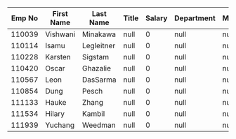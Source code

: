 | Emp No | First Name | Last Name | Title | Salary | Department |                    Manager |
| --- | --- | --- | --- | --- | --- | --- |
| 110039 | Vishwani | Minakawa | null | 0 | null | null |
| 110114 | Isamu | Legleitner | null | 0 | null | null |
| 110228 | Karsten | Sigstam | null | 0 | null | null |
| 110420 | Oscar | Ghazalie | null | 0 | null | null |
| 110567 | Leon | DasSarma | null | 0 | null | null |
| 110854 | Dung | Pesch | null | 0 | null | null |
| 111133 | Hauke | Zhang | null | 0 | null | null |
| 111534 | Hilary | Kambil | null | 0 | null | null |
| 111939 | Yuchang | Weedman | null | 0 | null | null |
